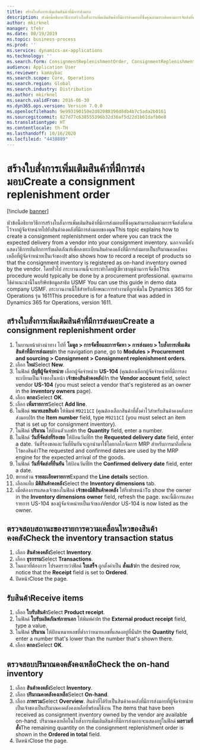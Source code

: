 ```yaml
---
title: สร้างใบสั่งการเพิ่มเติมสินค้าที่มีการส่งมอบ
description: หัวข้อนี้อธิบายวิธีการสร้างใบสั่งการเพิ่มเติมสินค้าที่มีการส่งมอบที่ซึ่งคุณสามารถติดตามการจัดส่งที่คาดไว้จากผู้จัดจำหน่ายไปยังสินค้าคงคลังที่มีการส่งมอบของคุณ
author: mkirknel
manager: tfehr
ms.date: 08/19/2019
ms.topic: business-process
ms.prod: ''
ms.service: dynamics-ax-applications
ms.technology: ''
ms.search.form: ConsignmentReplenishmentOrder, ConsignmentReplenishmentOrderCreate, InventTrans, ConsignmentDraftReplenishmentOrderJournal, InventOnhandMovement, InventOnhandItem, InventItemIdLookupSimple, ConsignmentProductReceiptJournal, ConsignmentReplenishmentOrderLineQuantity
audience: Application User
ms.reviewer: kamaybac
ms.search.scope: Core, Operations
ms.search.region: Global
ms.search.industry: Distribution
ms.author: mkirknel
ms.search.validFrom: 2016-06-30
ms.dyn365.ops.version: Version 7.0.0
ms.openlocfilehash: 9e993190150e2d82088390d8db4b7c5ada2b0161
ms.sourcegitcommit: 827d77c638555396b32d36af5d22d1b61dafb0e8
ms.translationtype: HT
ms.contentlocale: th-TH
ms.lasthandoff: 10/16/2020
ms.locfileid: "4438889"
---
```

# <a name="create-a-consignment-replenishment-order"></a><span data-ttu-id="28b94-103">สร้างใบสั่งการเพิ่มเติมสินค้าที่มีการส่งมอบ</span><span class="sxs-lookup"><span data-stu-id="28b94-103">Create a consignment replenishment order</span></span>

[!include [banner](../../includes/banner.md)]

<span data-ttu-id="28b94-104">หัวข้อนี้อธิบายวิธีการสร้างใบสั่งการเพิ่มเติมสินค้าที่มีการส่งมอบที่ซึ่งคุณสามารถติดตามการจัดส่งที่คาดไว้จากผู้จัดจำหน่ายไปยังสินค้าคงคลังที่มีการส่งมอบของคุณ</span><span class="sxs-lookup"><span data-stu-id="28b94-104">This topic explains how to create a consignment replenishment order where you can track the expected delivery from a vendor into your consignment inventory.</span></span> <span data-ttu-id="28b94-105">นอกจากนี้ยังแสดงวิธีการบันทึกการรับผลิตภัณฑ์เพื่อลงทะเบียนสินค้าคงคลังที่มีการส่งมอบเป็นปริมาณคงคลังคงเหลือที่ผู้จัดจำหน่ายเป็นเจ้าของ</span><span class="sxs-lookup"><span data-stu-id="28b94-105">It also shows how to record a receipt of products so that the consignment inventory is registered as on-hand inventory owned by the vendor.</span></span> <span data-ttu-id="28b94-106">โดยทั่วไป กระบวนงานนี้จะกระทำโดยผู้เชี่ยวชาญด้านการจัดซื้อ</span><span class="sxs-lookup"><span data-stu-id="28b94-106">This procedure would typically be done by a procurement professional.</span></span> <span data-ttu-id="28b94-107">คุณสามารถใช้คำแนะนำนี้ในบริษัทข้อมูลสาธิต USMF </span><span class="sxs-lookup"><span data-stu-id="28b94-107">You can use this guide in demo data company USMF.</span></span> <span data-ttu-id="28b94-108">กระบวนงานนี้ใช้สำหรับลักษณะการทำงานที่ถูกเพิ่มใน Dynamics 365 for Operations รุ่น 1611</span><span class="sxs-lookup"><span data-stu-id="28b94-108">This procedure is for a feature that was added in Dynamics 365 for Operations, version 1611.</span></span>

## <a name="create-a-consignment-replenishment-order"></a><span data-ttu-id="28b94-109">สร้างใบสั่งการเพิ่มเติมสินค้าที่มีการส่งมอบ</span><span class="sxs-lookup"><span data-stu-id="28b94-109">Create a consignment replenishment order</span></span>
1. <span data-ttu-id="28b94-110">ในบานหน้าต่างนำทาง ไปที่ **โมดูล > การจัดซื้อและการจัดหา > การส่งมอบ > ใบสั่งการเพิ่มเติมสินค้าที่มีการส่งมอบ**</span><span class="sxs-lookup"><span data-stu-id="28b94-110">In the navigation pane, go to **Modules > Procurement and sourcing > Consignment > Consignment replenishment orders**.</span></span>
2. <span data-ttu-id="28b94-111">เลือก **ใหม่**</span><span class="sxs-lookup"><span data-stu-id="28b94-111">Select **New**.</span></span>
3. <span data-ttu-id="28b94-112">ในฟิลด์ **บัญชีผู้จัดจำหน่าย** เลือกผู้จัดจำหน่าย **US-104** (คุณต้องเลือกผู้จัดจำหน่ายที่มีการลงทะเบียนเป็นเจ้าของในหน้า **เจ้าของสินค้าคงคลัง**)</span><span class="sxs-lookup"><span data-stu-id="28b94-112">In the **Vendor account** field, select vendor **US-104** (you must select a vendor that's registered as an owner in the **inventory owners** page).</span></span> 
4. <span data-ttu-id="28b94-113">เลือก **ตกลง**</span><span class="sxs-lookup"><span data-stu-id="28b94-113">Select **OK**.</span></span>
5. <span data-ttu-id="28b94-114">เลือก **เพิ่มรายการ**</span><span class="sxs-lookup"><span data-stu-id="28b94-114">Select **Add line**.</span></span>
6. <span data-ttu-id="28b94-115">ในฟิลด์ **หมายเลขสินค้า** ให้พิมพ์ `M9211CI` (คุณต้องเลือกสินค้าที่ตั้งค่าไว้สำหรับสินค้าคงคลังการส่งมอบ)</span><span class="sxs-lookup"><span data-stu-id="28b94-115">In the **Item number** field, type `M9211CI` (you must select an item that is set up for consignment inventory).</span></span>
7. <span data-ttu-id="28b94-116">ในฟิลด์ **ปริมาณ** ให้ป้อนตัวเลข</span><span class="sxs-lookup"><span data-stu-id="28b94-116">In the **Quantity** field, enter a number.</span></span>
8. <span data-ttu-id="28b94-117">ในฟิลด์ **วันที่จัดส่งที่ร้องขอ** ให้ป้อนวันที่</span><span class="sxs-lookup"><span data-stu-id="28b94-117">In the **Requested delivery date** field, enter a date.</span></span> <span data-ttu-id="28b94-118">วันที่ร้องขอและวันที่ยืนยันจะถูกนำมาใช้โดยกลไกจัดการ MRP สำหรับการมาถึงที่คาดไว้ของสินค้า</span><span class="sxs-lookup"><span data-stu-id="28b94-118">The requested and confirmed dates are used by the MRP engine for the expected arrival of the goods.</span></span>  
9. <span data-ttu-id="28b94-119">ในฟิลด์ **วันที่จัดส่งที่ยืนยัน** ให้ป้อนวันที่</span><span class="sxs-lookup"><span data-stu-id="28b94-119">In the **Confirmed delivery date** field, enter a date.</span></span>
10. <span data-ttu-id="28b94-120">ขยายส่วน **รายละเอียดรายการ**</span><span class="sxs-lookup"><span data-stu-id="28b94-120">Expand the **Line details** section.</span></span>
11. <span data-ttu-id="28b94-121">เลือกแท็บ **มิติสินค้าคงคลัง**</span><span class="sxs-lookup"><span data-stu-id="28b94-121">Select the **Inventory dimensions** tab.</span></span>
12. <span data-ttu-id="28b94-122">เมื่อต้องการแสดงเจ้าของในฟิลด์ **เจ้าของมิติสินค้าคงคลัง** ให้รีเฟรชหน้า</span><span class="sxs-lookup"><span data-stu-id="28b94-122">To show the owner in the **Inventory dimensions owner** field, refresh the page.</span></span> <span data-ttu-id="28b94-123">ขณะนี้มีการแสดงรายการ US-104 ของผู้จัดจำหน่ายเป็นเจ้าของ</span><span class="sxs-lookup"><span data-stu-id="28b94-123">Vendor US-104 is now listed as the owner.</span></span>  

## <a name="check-the-inventory-transaction-status"></a><span data-ttu-id="28b94-124">ตรวจสอบสถานะของรายการความเคลื่อนไหวของสินค้าคงคลัง</span><span class="sxs-lookup"><span data-stu-id="28b94-124">Check the inventory transaction status</span></span>
1. <span data-ttu-id="28b94-125">เลือก **สินค้าคงคลัง**</span><span class="sxs-lookup"><span data-stu-id="28b94-125">Select **Inventory**.</span></span>
2. <span data-ttu-id="28b94-126">เลือก **ธุรกรรม**</span><span class="sxs-lookup"><span data-stu-id="28b94-126">Select **Transactions**.</span></span>
3. <span data-ttu-id="28b94-127">ในแถวที่ต้องการ โปรดทราบว่าฟิลด์ **ใบเสร็จ** ถูกตั้งค่าเป็น **สั่งแล้ว**</span><span class="sxs-lookup"><span data-stu-id="28b94-127">In the desired row, notice that the **Receipt** field is set to **Ordered**.</span></span>  
4. <span data-ttu-id="28b94-128">ปิดหน้า</span><span class="sxs-lookup"><span data-stu-id="28b94-128">Close the page.</span></span>

## <a name="receive-items"></a><span data-ttu-id="28b94-129">รับสินค้า</span><span class="sxs-lookup"><span data-stu-id="28b94-129">Receive items</span></span>
1. <span data-ttu-id="28b94-130">เลือก **ใบรับสินค้า**</span><span class="sxs-lookup"><span data-stu-id="28b94-130">Select **Product receipt**.</span></span>
2. <span data-ttu-id="28b94-131">ในฟิลด์ **ใบรับผลิตภัณฑ์ภายนอก** ให้พิมพ์ค่า</span><span class="sxs-lookup"><span data-stu-id="28b94-131">In the **External product receipt** field, type a value.</span></span>
3. <span data-ttu-id="28b94-132">ในฟิลด์ **ปริมาณ** ให้ป้อนหมายเลขที่ต่ำกว่าหมายเลขที่แสดงอยู่ที่นั่น</span><span class="sxs-lookup"><span data-stu-id="28b94-132">In the **Quantity** field, enter a number that's lower than the number that's shown there.</span></span> 
4. <span data-ttu-id="28b94-133">เลือก **ตกลง**</span><span class="sxs-lookup"><span data-stu-id="28b94-133">Select **OK**.</span></span>

## <a name="check-the-on-hand-inventory"></a><span data-ttu-id="28b94-134">ตรวจสอบปริมาณคงคลังคงเหลือ</span><span class="sxs-lookup"><span data-stu-id="28b94-134">Check the on-hand inventory</span></span>
1. <span data-ttu-id="28b94-135">เลือก **สินค้าคงคลัง**</span><span class="sxs-lookup"><span data-stu-id="28b94-135">Select **Inventory**.</span></span>
2. <span data-ttu-id="28b94-136">เลือก **ปริมาณคงคลังคงเหลือ**</span><span class="sxs-lookup"><span data-stu-id="28b94-136">Select **On-hand**.</span></span>
3. <span data-ttu-id="28b94-137">เลือก **ภาพรวม**</span><span class="sxs-lookup"><span data-stu-id="28b94-137">Select **Overview**.</span></span> <span data-ttu-id="28b94-138">สินค้าที่ได้รับเป็นสินค้าคงคลังที่มีการส่งมอบที่ผู้จัดจำหน่ายเป็นเจ้าของเป็นปริมาณคงคลังคงเหลือที่พร้อมใช้งาน </span><span class="sxs-lookup"><span data-stu-id="28b94-138">The items that have been received as consignment inventory owned by the vendor are available on-hand.</span></span> <span data-ttu-id="28b94-139">ปริมาณคงเหลือในใบสั่งการเพิ่มเติมสินค้าที่มีการส่งมอบจะแสดงอยู่ในฟิลด์ **ผลรวมที่สั่ง**</span><span class="sxs-lookup"><span data-stu-id="28b94-139">The remaining quantity on the consignment replenishment order is shown in the **Ordered in total** field.</span></span>  
4. <span data-ttu-id="28b94-140">ปิดหน้า</span><span class="sxs-lookup"><span data-stu-id="28b94-140">Close the page.</span></span>

